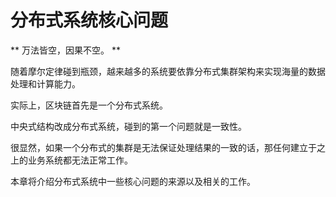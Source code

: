 # 分布式系统核心问题

** 万法皆空，因果不空。 **

随着摩尔定律碰到瓶颈，越来越多的系统要依靠分布式集群架构来实现海量的数据处理和计算能力。

实际上，区块链首先是一个分布式系统。

中央式结构改成分布式系统，碰到的第一个问题就是一致性。

很显然，如果一个分布式的集群是无法保证处理结果的一致的话，那任何建立于之上的业务系统都无法正常工作。

本章将介绍分布式系统中一些核心问题的来源以及相关的工作。
